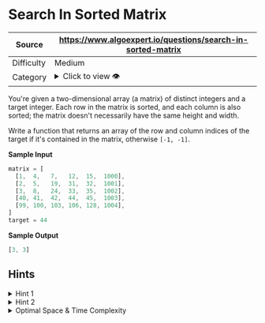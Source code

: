 # Search In Sorted Matrix

| Source | https://www.algoexpert.io/questions/search-in-sorted-matrix |
|---|---|
| Difficulty | Medium |
| Category | <details><summary>Click to view 👁️</summary>Searching</details> |

You're given a two-dimensional array (a matrix) of distinct integers and a
target integer. Each row in the matrix is sorted, and each column is also sorted;
the matrix doesn't necessarily have the same height and width.

Write a function that returns an array of the row and column indices of the target
if it's contained in the matrix, otherwise `[-1, -1]`.

**Sample Input**
```ts
matrix = [
  [1,  4,   7,   12,  15,  1000],
  [2,  5,   19,  31,  32,  1001],
  [3,  8,   24,  33,  35,  1002],
  [40, 41,  42,  44,  45,  1003],
  [99, 100, 103, 106, 128, 1004],
]
target = 44
```

**Sample Output**
```ts
[3, 3]
```

## Hints

<details>
<summary>Hint 1</summary>
...
</details>

<details>
<summary>Hint 2</summary>
...
</details>

<details>
<summary>Optimal Space &amp; Time Complexity</summary>
O(??) time | O(??) space - where ?? is ...
</details>
